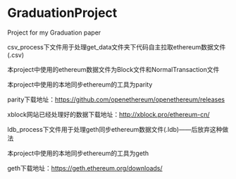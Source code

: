 # GraduationProject
Project for my Graduation paper

csv_process下文件用于处理get_data文件夹下代码自主拉取ethereum数据文件(.csv)

本project中使用的ethereum数据文件为Block文件和NormalTransaction文件

本project中使用的本地同步ethereum的工具为parity

parity下载地址：https://github.com/openethereum/openethereum/releases

xblock网站已经处理好的数据下载地址：http://xblock.pro/ethereum-cn/

ldb_process下文件用于处理geth同步ethereum数据文件(.ldb)——后放弃这种做法

本project中使用的本地同步ethereum的工具为geth

geth下载地址：https://geth.ethereum.org/downloads/